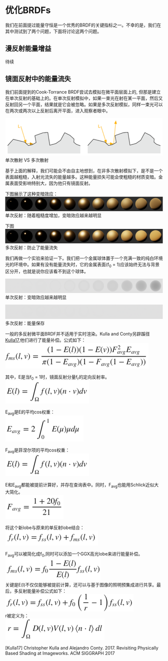 # 优化BRDFs

我们在前面提过能量守恒是一个优秀的BRDF的关键指标之一。不幸的是，我们在其中测试到了两个问题，下面将讨论这两个问题。

## 漫反射能量增益
待续

## 镜面反射中的能量流失
我们前面提到的Cook-Torrance BRDF尝试去模拟在微平面层面上的, 但那是建立在单次反射的基础上的。在单次反射模拟中，如果一束光在射在某一平面，然后又反射回另一个平面，结果就是它会被忽略。如果是多次反射模拟，同样一束光可以在两次或两次以上反射后离开平面，进入观察者眼中。

![diagram_single_vs_multi_scatter](../../assets/material/4.7/diagram_single_vs_multi_scatter.png)
单次散射 VS 多次散射

基于上面的解释，我们可能会不由自主地想到，在非多次散射模拟下，是不是一个表面越粗糙，入射光流失的能量越多。这种能量损失可能会使粗糙的材质变暗。金属表面受影响特别大，因为他只有镜面反射。

下图展示了这种变暗效应：
![material_metallic_energy_loss](../../assets/material/4.7/material_metallic_energy_loss.png)
单次反射：随着粗糙度增加，变暗效应越来越明显

下图
![material_metallic_energy_preservation](../../assets/material/4.7/material_metallic_energy_preservation.png)
多次反射：防止了能量流失

我们再做一个实验来验证一下。我们把一个金属球体置于一个充满一致的纯白环境光的环境中。如果有没有能量流失时，它的金属表面(f<sub>0</sub> = 1)应该始终无法与背景区分开，也就是说你应该看不到这个球体。

![material_furnace_energy_loss](../../assets/material/4.7/material_furnace_energy_loss.png)
单次反射：变暗效应越来越明显

![material_furnace_energy_preservation](../../assets/material/4.7/material_furnace_energy_preservation.png)
多次反射：能量保存

一般的多反射微平面BRDF并不适用于实时渲染。Kulla and Conty另辟蹊径[Kulla17](#Kulla17),他们进行了能量补偿。公式如下：
![Kulla17](../../assets/material/4.7/Kulla17.png)

其中，E是当f<sub>0</sub> = 1时，镜面反射分量f<sub>r</sub>的定向反射率。  
![24](../../assets/material/4.7/24.png)

E<sub>avg</sub>是E的平均cos权重：  
![25](../../assets/material/4.7/25.png)

F<sub>avg</sub>是菲涅尔项的平均cos权重：  
![24](../../assets/material/4.7/24.png)

E和E<sub>avg</sub>都能被提前计算好，并存在查询表中。同时，F<sub>avg</sub>也能用Schlick近似大大简化。    
![27](../../assets/material/4.7/27.png)

将这个新lobe与原来的单反射lobe结合：  
![28](../../assets/material/4.7/28.png) 

F<sub>avg</sub>可以被简化成f<sub>0</sub>,同时可以添加一个GGX高光lobe来进行能量补偿。    
![29](../../assets/material/4.7/29.png)  
关键是E(l)不仅仅能够被提前计算，还可以与基于图像的照明预集成进行共享。最后，多反射能量补偿公式如下：    
![30](../../assets/material/4.7/30.png)  
r被定义为：  
![31](../../assets/material/4.7/31.png)





<span id="Kulla17">[Kulla17] Christopher Kulla and Alejandro Conty. 2017. Revisiting Physically Based Shading at Imageworks. ACM SIGGRAPH 2017
</span>